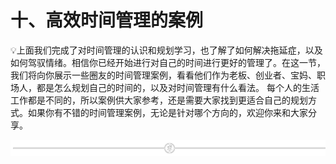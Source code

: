# 十、高效时间管理的案例

💡上面我们完成了对时间管理的认识和规划学习，也了解了如何解决拖延症，以及如何驾驭情绪。相信你已经开始进行对自己的时间进行更好的管理了。在这一节，我们将向你展示一些圈友的时间管理案例，看看他们作为老板、创业者、宝妈、职场人，都是怎么规划自己的时间的，以及对时间管理有什么看法。
每个人的生活工作都是不同的，所以案例供大家参考，还是需要大家找到更适合自己的规划方式。如果你有不错的时间管理案例，无论是针对哪个方向的，欢迎你来和大家分享。

![](img/e573a089fa5c69c53659d55b676d2c92.png)